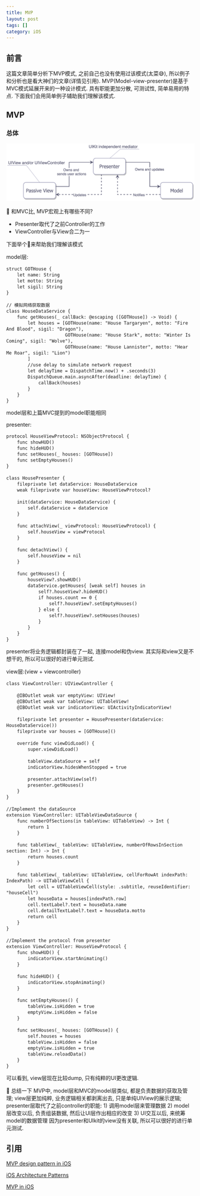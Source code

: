 ```yaml
---
title: MVP
layout: post
tags: []
category: iOS
---
```

## 前言

这篇文章简单分析下MVP模式, 之前自己也没有使用过该模式(太菜😅), 所以例子和分析也是看大神们的文章(详情见引用).
MVP(Model-view-presenter)是基于MVC模式延展开来的一种设计模式. 具有职能更加分散, 可测试性, 简单易用的特点.
下面我们会用简单例子辅助我们理解该模式.

##  MVP
###  总体

![mvp](https://raw.githubusercontent.com/HighmoreXu/BlogImage/master/images/mvp.png "mvp")

🤔️ 和MVC比, MVP宏观上有哪些不同?

* Presenter取代了之前Controller的工作
* ViewController与View合二为一

下面举个🌰来帮助我们理解该模式

model层:
```
struct GOTHouse {
    let name: String
    let motto: String
    let sigil: String
}

// 模拟网络获取数据
class HouseDataService {
    func getHouses(_ callBack: @escaping ([GOTHouse]) -> Void) {
        let houses = [GOTHouse(name: "House Targaryen", motto: "Fire And Blood", sigil: "Dragon"),
                      GOTHouse(name: "House Stark", motto: "Winter Is Coming", sigil: "Wolve"),
                      GOTHouse(name: "House Lannister", motto: "Hear Me Roar", sigil: "Lion")
        ]
        //use delay to simulate network request
        let delayTime = DispatchTime.now() + .seconds(3)
        DispatchQueue.main.asyncAfter(deadline: delayTime) { 
            callBack(houses)
        }
    }
}
```
model层和上篇MVC提到的model职能相同

presenter:
```
protocol HouseViewProtocol: NSObjectProtocol {
    func showHUD()
    func hideHUD()
    func setHouses(_ houses: [GOTHouse])
    func setEmptyHouses()
}

class HousePresenter {
    fileprivate let dataService: HouseDataService
    weak fileprivate var houseView: HouseViewProtocol?
    
    init(dataService: HouseDataService) {
        self.dataService = dataService
    }
    
    func attachView(_ viewProtocol: HouseViewProtocol) {
        self.houseView = viewProtocol
    }
    
    func detachView() {
        self.houseView = nil
    }
    
    func getHouses() {
        houseView?.showHUD()
        dataService.getHouses{ [weak self] houses in
            self?.houseView?.hideHUD()
            if houses.count == 0 {
                self?.houseView?.setEmptyHouses()
            } else {
                self?.houseView?.setHouses(houses)
            }
        }
    }
}
```
presenter将业务逻辑都封装在了一起, 连接model和伪view.
其实际和view又是不想干的, 所以可以很好的进行单元测试.

view层:(view + viewcontroller)
```
class ViewController: UIViewController {

    @IBOutlet weak var emptyView: UIView!
    @IBOutlet weak var tableView: UITableView!
    @IBOutlet weak var indicatorView: UIActivityIndicatorView!
    
    fileprivate let presenter = HousePresenter(dataService: HouseDataService())
    fileprivate var houses = [GOTHouse]()
    
    override func viewDidLoad() {
        super.viewDidLoad()
        
        tableView.dataSource = self
        indicatorView.hidesWhenStopped = true
        
        presenter.attachView(self)
        presenter.getHouses()
    }
}

//Implement the dataSource
extension ViewController: UITableViewDataSource {
    func numberOfSections(in tableView: UITableView) -> Int {
        return 1
    }
    
    func tableView(_ tableView: UITableView, numberOfRowsInSection section: Int) -> Int {
        return houses.count
    }
    
    func tableView(_ tableView: UITableView, cellForRowAt indexPath: IndexPath) -> UITableViewCell {
        let cell = UITableViewCell(style: .subtitle, reuseIdentifier: "houseCell")
        let houseData = houses[indexPath.row]
        cell.textLabel?.text = houseData.name
        cell.detailTextLabel?.text = houseData.motto
        return cell
    }
}

//Implement the protocol from presenter
extension ViewController: HouseViewProtocol {
    func showHUD() {
        indicatorView.startAnimating()
    }
    
    func hideHUD() {
        indicatorView.stopAnimating()
    }
    
    func setEmptyHouses() {
        tableView.isHidden = true
        emptyView.isHidden = false
    }
    
    func setHouses(_ houses: [GOTHouse]) {
        self.houses = houses
        tableView.isHidden = false
        emptyView.isHidden = true
        tableView.reloadData()
    }
}
```
可以看到, view层现在比较dump, 只有纯粹的UI更改逻辑.

🧐 总结一下
MVP中, model层和MVC的model层类似, 都是负责数据的获取及管理; 
view层更加纯粹, 业务逻辑相关都剥离出去, 只是单纯UIView的展示逻辑;
presenter层取代了之前controller的职能: 1) 调用model层来管理数据 2) model层改变以后, 负责组装数据, 然后让UI层作出相应的改变 3) UI交互以后, 来统筹model的数据管理
因为presenter和UIkit的view没有关联, 所以可以很好的进行单元测试.


## 引用

[MVP design pattern in iOS](https://medium.com/@ronanwhite/mvp-design-pattern-in-ios-3b99a40fcabd)

[iOS Architecture Patterns](https://medium.com/ios-os-x-development/ios-architecture-patterns-ecba4c38de52)

[MVP in iOS](https://medium.com/@mohamedraja_77/mvp-in-ios-78fb008b37d1)
